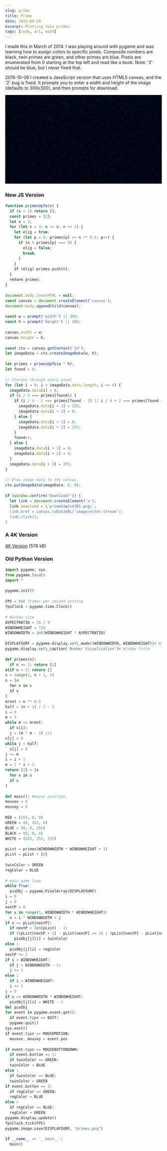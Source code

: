```yaml
---
slug: prime
title: Prime
date: 2015-08-29
excerpt: Plotting twin primes
tags: [code, art, math]
---
```


<script>
  import Image from "$lib/components/base/image.svelte";
  import CodeBlock from "$lib/components/blog/code-block.svelte";
  import Callout from "$lib/components/base/callout.svelte";
</script>

I made this in March of 2014. I was playing around with pygame and was learning how to assign colors to specific pixels. Composite numbers are black, twin primes are green, and other primes are blue. Pixels are enumerated from 0 starting at the top left and read like a book. Note: '2' should be blue, but I never fixed that.

<Callout type="info" date="2019-10-06">
2019-10-06
I created a JavaScript version that uses HTML5 canvas, and the '2' bug is fixed. It prompts you to enter a width and height of the image (defaults to 300x300), and then prompts for download.
</Callout>

![720](/optimized-images/posts/prime/primes.png)

### New JS Version

<CodeBlock filename="primes.js" lang="javascript">

```javascript
function primesUpTo(x) {
  if (x < 2) return [];
  const primes = [2];
  let n = 3;
  for (let n = 3; n <= x; n += 2) {
    let elig = true;
    for (let p = 0; primes[p] <= n ** 0.5; p++) {
      if (n % primes[p] === 0) {
        elig = false;
        break;
      }
    }
    if (elig) primes.push(n);
  }
  return primes;
}

document.body.innerHTML = null;
const canvas = document.createElement('canvas');
document.body.appendChild(canvas);

const w = prompt('width') || 300;
const h = prompt('height') || 300;

canvas.width = w;
canvas.height = h;

const ctx = canvas.getContext('2d');
let imageData = ctx.createImageData(w, h);

let primes = primesUpTo(w * h);
let found = 0;

// Iterate through every pixel
for (let i = 0; i < imageData.data.length; i += 4) {
  imageData.data[i] = 0;
  if (i / 4 === primes[found\) {
    if (i / 4 - 2 === primes[found - 1] || i / 4 + 2 === primes[found + 1]) {
      imageData.data[i + 1] = 255;
      imageData.data[i + 2] = 0;
    } else {
      imageData.data[i + 1] = 0;
      imageData.data[i + 2] = 255;
    }
    found++;
  } else {
    imageData.data[i + 1] = 0;
    imageData.data[i + 2] = 0;
  }
  imageData.data[i + 3] = 255;
}

// Draw image data to the canvas
ctx.putImageData(imageData, 0, 0);

if (window.confirm('Download?')) {
  let link = document.createElement('a');
  link.download = \`prime${w}x${h}.png\`;
  link.href = canvas.toDataURL('image/octet-stream');
  link.click();
}
```

</CodeBlock>

### A 4K Version

[4K Version](/optimized-images/posts/prime/prime4096x2190.png) (578 kB)

### Old Python Version

<CodeBlock filename="primes.py" lang="python">

```python
import pygame, sys
from pygame.locals
import *

pygame.init()

FPS = 60# frames per second setting
fpsClock = pygame.time.Clock()

# Window size
ASPECTRATIO = 16 / 9
WINDOWHEIGHT = 720
WINDOWWIDTH = int(WINDOWHEIGHT * ASPECTRATIO)

DISPLAYSURF = pygame.display.set\_mode((WINDOWWIDTH, WINDOWHEIGHT))# Window size
pygame.display.set\_caption('Number Visualization')# Window title

def primes(n):
  if n == 2: return [2]
elif n < 2: return []
s = range(3, n + 1, 2)
s = [x
  for x in s
  if x
]
mroot = n ** 0.5
half = (n + 1) / 2 - 1
i = 0
m = 3
while m <= mroot:
  if s[i]:
  j = (m * m - 3) //2
s[j] = 0
while j < half:
  s[j] = 0
j += m
i = i + 1
m = 2 * i + 3
return [2] + [x
  for x in s
  if x
]

def main(): #mouse position
mousex = 0
mousey = 0

RED = (255, 0, 0)
GREEN = (0, 255, 0)
BLUE = (0, 0, 255)
BLACK = (0, 0, 0)
WHITE = (255, 255, 255)

pList = primes(WINDOWWIDTH * WINDOWHEIGHT + 1)
pList = pList + [0]

twinColor = GREEN
regColor = BLUE

# main game loop
while True:
  pixObj = pygame.PixelArray(DISPLAYSURF)
i = 0
j = 0
nextP = 0
for x in range(1, WINDOWWIDTH * WINDOWHEIGHT):
  n = i * WINDOWWIDTH + j
if n == pList[nextP]:
  if nextP < len(pList) - 1:
  if ((pList[nextP + 1] - pList[nextP] == 2) | (pList[nextP] - pList[nextP - 1] == 2)):
    pixObj[j][i] = twinColor
else :
  pixObj[j][i] = regColor
nextP += 1
if i < WINDOWHEIGHT:
  if j < WINDOWWIDTH - 1:
  j += 1
else :
  if i < WINDOWHEIGHT:
  i += 1
j = 0
if x == WINDOWWIDTH * WINDOWHEIGHT:
  pixObj[j][i] = WHITE - 1
del pixObj
for event in pygame.event.get():
  if event.type == QUIT:
  pygame.quit()
sys.exit()
if event.type == MOUSEMOTION:
  mousex, mousey = event.pos

if event.type == MOUSEBUTTONDOWN:
  if event.button == 1:
  if twinColor == GREEN:
  twinColor = BLUE
else :
  if twinColor == BLUE:
  twinColor = GREEN
if event.button == 3:
  if regColor == GREEN:
  regColor = BLUE
else :
  if regColor == BLUE:
  regColor = GREEN
pygame.display.update()
fpsClock.tick(FPS)
pygame.image.save(DISPLAYSURF, "primes.png")

if __name__ == '__main__':
  main()
```

</CodeBlock>
